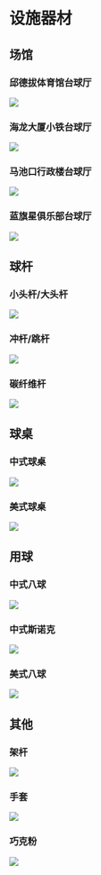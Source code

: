 # 设施器材

## 场馆

### 邱德拔体育馆台球厅

![](./img/qiudeba.jpg)

### 海龙大厦小铁台球厅

![](./img/xiaotie.jpg)

### 马池口行政楼台球厅

![](./img/machikou.jpg)

### 蓝旗星俱乐部台球厅

![](./img/lanqixing.jpg)

## 球杆

### 小头杆/大头杆

![](./img/cue_1.jpg)

### 冲杆/跳杆

![](./img/cue_2.jpg)

### 碳纤维杆

![](./img/cue_3.jpg)

## 球桌

### 中式球桌

![](./img/chinese_table.jpg)

### 美式球桌

![](./img/american_table.jpg)

## 用球

### 中式八球

![](./img/chinese_8-ball.jpg)

### 中式斯诺克

![](./img/chinese_snooker.jpg)

### 美式八球

![](./img/american_8-ball.jpg)

## 其他

### 架杆

![](./img/pole.jpg)

### 手套

![](./img/glove.jpg)

### 巧克粉

![](./img/chalk.jpg)